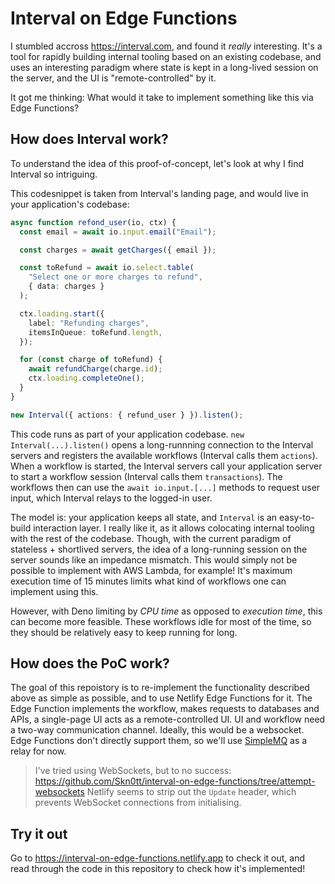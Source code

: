 # Interval on Edge Functions

I stumbled accross https://interval.com, and found it *really* interesting.
It's a tool for rapidly building internal tooling based on an existing codebase,
and uses an interesting paradigm where state is kept in a long-lived session on the server,
and the UI is "remote-controlled" by it.

It got me thinking: What would it take to implement something like this via Edge Functions?

## How does Interval work?

To understand the idea of this proof-of-concept, let's look at why I find Interval so
intriguing.

This codesnippet is taken from Interval's landing page, and would live in your application's codebase:

```ts
async function refond_user(io, ctx) {
  const email = await io.input.email("Email");

  const charges = await getCharges({ email });

  const toRefund = await io.select.table(
    "Select one or more charges to refund",
    { data: charges }
  );

  ctx.loading.start({
    label: "Refunding charges",
    itemsInQueue: toRefund.length,
  });

  for (const charge of toRefund) {
    await refundCharge(charge.id);
    ctx.loading.completeOne();
  }
}

new Interval({ actions: { refund_user } }).listen();
```

This code runs as part of your application codebase. `new Interval(...).listen()` opens a long-runnning connection to the Interval servers and registers the available workflows (Interval calls them `actions`).
When a workflow is started, the Interval servers call your application server to start a workflow session (Interval calls them `transactions`).
The workflows then can use the `await io.input.[...]` methods to request user input,
which Interval relays to the logged-in user.

The model is: your application keeps all state, and `Interval` is an easy-to-build interaction layer.
I really like it, as it allows colocating internal tooling with the rest of the codebase.
Though, with the current paradigm of stateless + shortlived servers, the idea of a long-running session
on the server sounds like an impedance mismatch.
This would simply not be possible to implement with AWS Lambda, for example!
It's maximum execution time of 15 minutes limits what kind of workflows one can implement using this.

However, with Deno limiting by *CPU time* as opposed to *execution time*, this can become more feasible.
These workflows idle for most of the time, so they should be relatively easy to keep running for long.

## How does the PoC work?

The goal of this repoistory is to re-implement the functionality described above as simple as possible,
and to use Netlify Edge Functions for it.
The Edge Function implements the workflow, makes requests to databases and APIs, a single-page UI
acts as a remote-controlled UI.
UI and workflow need a two-way communication
channel. Ideally, this would be a websocket.
Edge Functions don't directly support them, so we'll use [SimpleMQ](https://gitlab.com/Skn0tt/simplemq) as a relay for now.

> I've tried using WebSockets, but to no success: https://github.com/Skn0tt/interval-on-edge-functions/tree/attempt-websockets
> Netlify seems to strip out the `Update` header, which prevents WebSocket connections from initialising.

## Try it out

Go to https://interval-on-edge-functions.netlify.app to check it out,
and read through the code in this repository to check how it's implemented!
